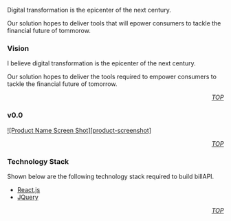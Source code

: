 Digital transformation is the epicenter of the next century.

Our solution hopes to deliver tools that will epower consumers to tackle
the financial future of tommorow.




### Vision

I believe digital transformation is the epicenter of the next century. 

Our solution hopes to deliver the tools required to empower consumers to tackle the financial future
of tomorrow. 

<p align="right"><i><a href="#top">TOP</a></i></p>

### v0.0

[![Product Name Screen Shot][product-screenshot]](https://billAPI.software)

<p align="right"><i><a href="#top">TOP</a></i></p>




### Technology Stack

Shown below are the following technology stack required to build billAPI.

* [React.js](https://reactjs.org/)
* [JQuery](https://jquery.com)

<p align="right"><i><a href="#top">TOP</a></i></p>
